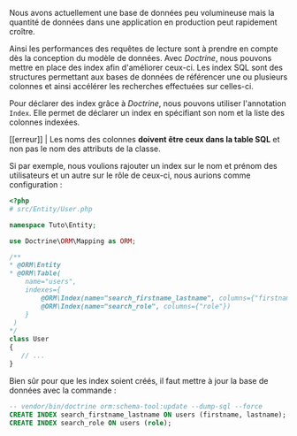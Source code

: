 
Nous avons actuellement une base de données peu volumineuse mais la quantité de données dans une application en production peut rapidement croître.

Ainsi les performances des requêtes de lecture sont à prendre en compte dès la conception du modèle de données. Avec *Doctrine*, nous pouvons mettre en place des index afin d'améliorer ceux-ci. Les index SQL sont des structures permettant aux bases de données de référencer une ou plusieurs colonnes et ainsi accélérer les recherches effectuées sur celles-ci.

Pour déclarer des index grâce à *Doctrine*, nous pouvons utiliser l'annotation `Index`. Elle permet de déclarer un index en spécifiant son nom et la liste des colonnes indexées.

[[erreur]]
| Les noms des colonnes **doivent être ceux dans la table SQL** et non pas le nom des attributs de la classe.

Si par exemple, nous voulions rajouter un index sur le nom et prénom des utilisateurs et un autre sur le rôle de ceux-ci, nous aurions comme configuration :

```php
<?php
# src/Entity/User.php

namespace Tuto\Entity;

use Doctrine\ORM\Mapping as ORM;

/**
* @ORM\Entity
* @ORM\Table(
    name="users",
    indexes={
        @ORM\Index(name="search_firstname_lastname", columns={"firstname", "lastname"}),
        @ORM\Index(name="search_role", columns={"role"})
    }
 )
*/
class User
{
   // ...
}
```

Bien sûr pour que les index soient créés, il faut mettre à jour la base de données avec la commande :

```sql
-- vendor/bin/doctrine orm:schema-tool:update --dump-sql --force
CREATE INDEX search_firstname_lastname ON users (firstname, lastname);
CREATE INDEX search_role ON users (role);
```
